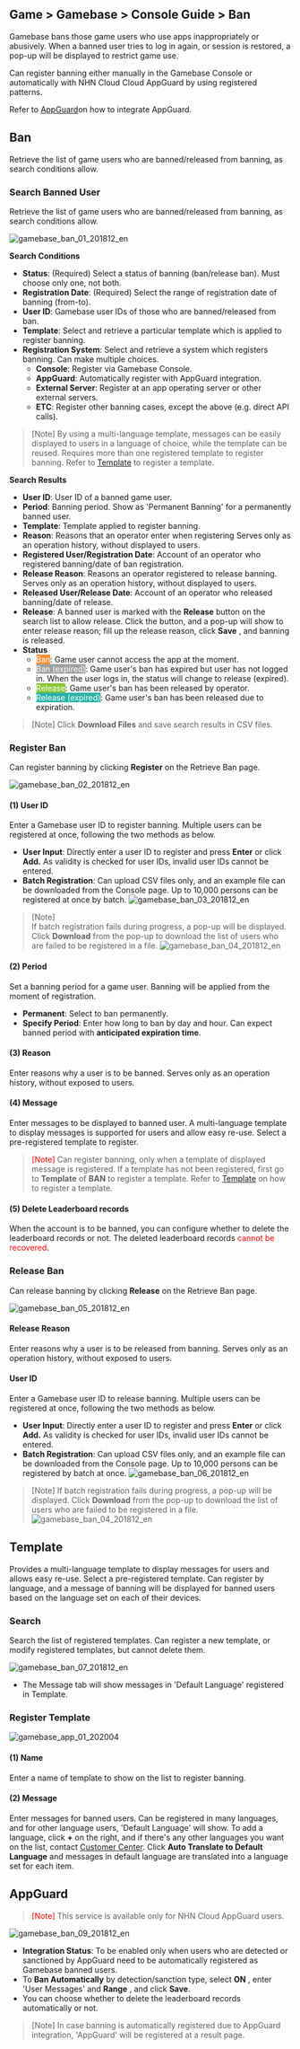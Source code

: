 ## Game > Gamebase > Console Guide > Ban

Gamebase bans those game users who use apps inappropriately or abusively.
When a banned user tries to log in again, or session is restored, a pop-up will be displayed to restrict game use.

Can register banning either manually in the Gamebase Console or automatically with NHN Cloud Cloud AppGuard by using registered patterns.

Refer to [AppGuard](./ban/#appguard)on how to integrate AppGuard.


## Ban

Retrieve the list of game users who are banned/released from banning, as search conditions allow.

### Search Banned User

Retrieve the list of game users who are banned/released from banning, as search conditions allow.

![gamebase_ban_01_201812_en](https://static.toastoven.net/prod_gamebase/gamebase_ban_01_201812_en.png)

**Search Conditions**

- **Status**: (Required) Select a status of banning (ban/release ban). Must choose only one, not both.
- **Registration Date**: (Required) Select the range of registration date of banning (from-to).
- **User ID**: Gamebase user IDs of those who are banned/released from ban.
- **Template**: Select and retrieve a particular template which is applied to register banning.
- **Registration System**: Select and retrieve a system which registers banning. Can make multiple choices.
  - **Console**: Register via Gamebase Console.
  - **AppGuard**: Automatically register with AppGuard integration.
  - **External Server**: Register at an app operating server or other external servers.
  - **ETC**: Register other banning cases, except the above (e.g. direct API calls).

> [Note]
> By using a multi-language template, messages can be easily displayed to users in a language of choice, while the template can be reused.
> Requires more than one registered template to register banning.
> Refer to [Template](./oper-ban/#template) to register a template.

**Search Results**

- **User ID**: User ID of a banned game user.
- **Period**: Banning period. Show as 'Permanent Banning' for a permanently banned user.
- **Template**: Template applied to register banning.
- **Reason**: Reasons that an operator enter when registering Serves only as an operation history, without displayed to users.
- **Registered User/Registration Date**: Account of an operator who registered banning/date of ban registration.
- **Release Reason**: Reasons an operator registered to release banning. Serves only as an operation history, without displayed to users.
- **Released User/Release Date**: Account of an operator who released banning/date of release.
- **Release**: A banned user is marked with the **Release** button on the search list to allow release. Click the button, and a pop-up will show to enter release reason; fill up the release reason, click **Save** , and banning is released.
- **Status**
  - <font color="white" style="background-color:#FB8F37">Ban</font>: Game user cannot access the app at the moment.
  - <font color="white" style="background-color:#A1A1A1">Ban (expired)</font>: Game user's ban has expired but user has not logged in. When the user logs in, the status will change to release (expired).
  - <font color="white" style="background-color:#88C637">Release</font>: Game user's ban has been released by operator.
  - <font color="white" style="background-color:#2AB1A6">Release (expired)</font>: Game user's ban has been released due to expiration.


> [Note]
> Click **Download Files** and save search results in CSV files.
### Register Ban

Can register banning by clicking **Register** on the Retrieve Ban page.

![gamebase_ban_02_201812_en](https://static.toastoven.net/prod_gamebase/gamebase_ban_02_201812_en.png)

#### (1) User ID
Enter a Gamebase user ID to register banning. Multiple users can be registered at once, following the two methods as below.

- **User Input**: Directly enter a user ID to register and press **Enter** or click **Add.** As validity is checked for user IDs, invalid user IDs cannot be entered.
- **Batch Registration**: Can upload CSV files only, and an example file can be downloaded from the Console page. Up to 10,000 persons can be registered at once by batch.
  ![gamebase_ban_03_201812_en](https://static.toastoven.net/prod_gamebase/gamebase_ban_03_201812_en.png)

> [Note]</br>
> If batch registration fails during progress, a pop-up will be displayed. Click **Download** from the pop-up to download the list of users who are failed to be registered in a file.
> ![gamebase_ban_04_201812_en](https://static.toastoven.net/prod_gamebase/gamebase_ban_04_201812_en.png)

#### (2) Period
Set a banning period for a game user. Banning will be applied from the moment of registration.
- **Permanent**: Select to ban permanently.
- **Specify Period**: Enter how long to ban by day and hour. Can expect banned period with **anticipated expiration time**.

#### (3) Reason
Enter reasons why a user is to be banned.
Serves only as an operation history, without exposed to users.

#### (4) Message
Enter messages to be displayed to banned user.
A multi-language template to display messages is supported for users and allow easy re-use. Select a pre-registered template to register.

> <font color="red">[Note]</font>
> Can register banning, only when a template of displayed message is registered.
> If a template has not been registered, first go to **Template** of **BAN** to register a template.
> Refer to [Template](./ban/#template) on how to register a template.

#### (5) Delete Leaderboard records

When the account is to be banned, you can configure whether to delete the leaderboard records or not. The deleted leaderboard records <font color="red">cannot be recovered</font>.

### Release Ban

Can release banning by clicking **Release** on the Retrieve Ban page.

![gamebase_ban_05_201812_en](https://static.toastoven.net/prod_gamebase/gamebase_ban_05_201812_en.png)

#### Release Reason
Enter reasons why a user is to be released from banning.
Serves only as an operation history, without exposed to users.

#### User ID
Enter a Gamebase user ID to release banning. Multiple users can be registered at once, following the two methods as below.

- **User Input**: Directly enter a user ID to register and press **Enter** or click **Add.** As validity is checked for user IDs, invalid user IDs cannot be entered.
- **Batch Registration**: Can upload CSV files only, and an example file can be downloaded from the Console page. Up to 10,000 persons can be registered by batch at once.
![gamebase_ban_06_201812_en](https://static.toastoven.net/prod_gamebase/gamebase_ban_06_201812_en.png)


> [Note]
> If batch registration fails during progress, a pop-up will be displayed. Click **Download** from the pop-up to download the list of users who are failed to be registered in a file.
> ![gamebase_ban_04_201812_en](https://static.toastoven.net/prod_gamebase/gamebase_ban_04_201812_en.png)

## Template
Provides a multi-language template to display messages for users and allows easy re-use.
Select a pre-registered template. Can register by language, and a message of banning will be displayed for banned users based on the language set on each of their devices.

### Search

Search the list of registered templates.
Can register a new template, or modify registered templates, but cannot delete them.

![gamebase_ban_07_201812_en](https://static.toastoven.net/prod_gamebase/gamebase_ban_07_201812_en.png)

- The Message tab will show messages in 'Default Language' registered in Template.

### Register Template
![gamebase_app_01_202004](https://static.toastoven.net/prod_gamebase/gamebase_ban_08_202004.png)

#### (1) Name
Enter a name of template to show on the list to register banning.

#### (2) Message
Enter messages for banned users.
Can be registered in many languages, and for other language users, 'Default Language' will show. To add a language, click **+** on the right, and if there's any other languages you want on the list, contact [Customer Center](https://toast.com/support/inquiry).
Click **Auto Translate to Default Language** and messages in default language are translated into a language set for each item.   

## AppGuard

> <font color="red">[Note]</font>
> This service is available only for NHN Cloud AppGuard users.

![gamebase_ban_09_201812_en](https://static.toastoven.net/prod_gamebase/gamebase_ban_09_201812_en.png)

- **Integration Status**: To be enabled only when users who are detected or sanctioned by AppGuard need to be automatically registered as Gamebase banned users.
- To **Ban Automatically** by detection/sanction type, select **ON** , enter 'User Messages' and **Range** , and click **Save**.
- You can choose whether to delete the leaderboard records automatically or not.

> [Note]
> In case banning is automatically registered due to AppGuard integration, 'AppGuard' will be registered at a result page.
